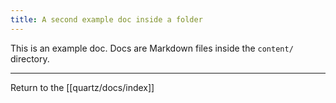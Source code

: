 ```yaml
---
title: A second example doc inside a folder
---
```

This is an example doc. Docs are Markdown files inside the `content/` directory.

---

Return to the [[quartz/docs/index]]